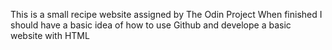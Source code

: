 This is a small recipe website assigned by The Odin Project
When finished I should have a basic idea of how to use Github and develope a basic website with HTML